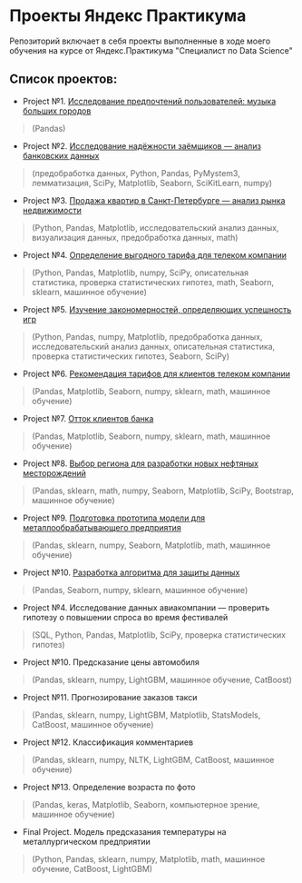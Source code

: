 # Проекты Яндекс Практикума
Репозиторий включает в себя проекты выполненные в ходе моего обучения на курсе от Яндекс.Практикума "Специалист по Data Science"

## Список проектов:

* Project №1. [Исследование предпочтений пользователей: музыка больших городов](https://github.com/IAMelnik/Y.P/blob/main/Project%20%23%201.ipynb)
> (Pandas)

* Project №2. [Исследование надёжности заёмщиков — анализ банковских данных](https://github.com/IAMelnik/Y.P/blob/main/Project%20%232.ipynb)
> (предобработка данных, Python, Pandas, PyMystem3, лемматизация, SciPy, Matplotlib, Seaborn, SciKitLearn, numpy)

* Project №3. [Продажа квартир в Санкт-Петербурге — анализ рынка недвижимости](https://github.com/IAMelnik/Y.P/blob/main/Project%20%233.ipynb)
> (Python, Pandas, Matplotlib, исследовательский анализ данных, визуализация данных, предобработка данных, math)

* Project №4. [Определение выгодного тарифа для телеком компании](https://github.com/IAMelnik/Y.P/blob/main/Project%20%234.ipynb)
> (Python, Pandas, Matplotlib, numpy, SciPy, описательная статистика, проверка статистических гипотез, math, Seaborn, sklearn, машинное обучение)

* Project №5. [Изучение закономерностей, определяющих успешность игр](https://github.com/IAMelnik/Y.P/blob/main/Project%20%235.ipynb)
> (Python, Pandas, numpy, Matplotlib, предобработка данных, исследовательский анализ данных, описательная статистика, проверка статистических гипотез, Seaborn, SciPy)

* Project №6. [Рекомендация тарифов для клиентов телеком компании](https://github.com/IAMelnik/Y.P/blob/main/Project%20%236.ipynb)
> (Pandas, Matplotlib, Seaborn, numpy, sklearn, math, машинное обучение)

* Project №7. [Отток клиентов банка](https://github.com/IAMelnik/Y.P/blob/main/Project%20%237.ipynb)
> (Pandas, Matplotlib, Seaborn, numpy, sklearn, math, машинное обучение)

* Project №8. [Выбор региона для разработки новых нефтяных месторождений](https://github.com/IAMelnik/Y.P/blob/main/Project%20%238.ipynb)
> (Pandas, sklearn, math, numpy, Seaborn, Matplotlib, SciPy, Bootstrap, машинное обучение)

* Project №9. [Подготовка прототипа модели для металлообрабатывающего предприятия](https://github.com/IAMelnik/Y.P/blob/main/Project%20%239.ipynb)
> (Pandas, sklearn, numpy, Seaborn, Matplotlib, math, машинное обучение)

* Project №10. [Разработка алгоритма для защиты данных](https://github.com/IAMelnik/Y.P/blob/main/Project%20%2310.ipynb)
> (Pandas, Seaborn, numpy, sklearn, машинное обучение)

* Project №4. Исследование данных авиакомпании — проверить гипотезу о повышении спроса во время фестивалей
> (SQL, Python, Pandas, Matplotlib, SciPy, проверка статистических гипотез)

* Project №10. Предсказание цены автомобиля
> (Pandas, sklearn, numpy, LightGBM, машинное обучение, CatBoost)

* Project №11. Прогнозирование заказов такси
> (Pandas, sklearn, numpy, LightGBM, Matplotlib, StatsModels, CatBoost, машинное обучение)

* Project №12. Классификация комментариев
> (Pandas, sklearn, numpy, NLTK, LightGBM, CatBoost, машинное обучение)

* Project №13. Определение возраста по фото
> (Pandas, keras, Matplotlib, Seaborn, компьютерное зрение, машинное обучение)

* Final Project. Модель предсказания температуры на металлургическом предприятии
> (Python, Pandas, sklearn, numpy, Matplotlib, math, машинное обучение, CatBoost, LightGBM)
